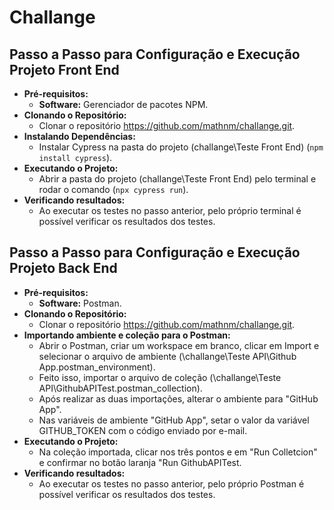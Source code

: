 # Challange

## Passo a Passo para Configuração e Execução Projeto Front End
* **Pré-requisitos:**
    * **Software:** Gerenciador de pacotes NPM.
* **Clonando o Repositório:**
    * Clonar o repositório https://github.com/mathnm/challange.git.
* **Instalando Dependências:**
    * Instalar Cypress na pasta do projeto (challange\Teste Front End) (`npm install cypress`).
* **Executando o Projeto:**
    * Abrir a pasta do projeto (challange\Teste Front End) pelo terminal e rodar o comando (`npx cypress run`).
* **Verificando resultados:**
    * Ao executar os testes no passo anterior, pelo próprio terminal é possível verificar os resultados dos testes.
 
## Passo a Passo para Configuração e Execução Projeto Back End
* **Pré-requisitos:**
    * **Software:** Postman.
* **Clonando o Repositório:**
    * Clonar o repositório https://github.com/mathnm/challange.git.
* **Importando ambiente e coleção para o Postman:**
    * Abrir o Postman, criar um workspace em branco, clicar em Import e selecionar o arquivo de ambiente (\challange\Teste API\Github App.postman_environment).
	 * Feito isso, importar o arquivo de coleção (\challange\Teste API\GithubAPITest.postman_collection).
	 * Após realizar as duas importações, alterar o ambiente para "GitHub App".
	 * Nas variáveis de ambiente "GitHub App", setar o valor da variável GITHUB_TOKEN com o código enviado por e-mail.
* **Executando o Projeto:**
    * Na coleção importada, clicar nos três pontos e em "Run Colletcion" e confirmar no botão laranja "Run GithubAPITest.
* **Verificando resultados:**
    * Ao executar os testes no passo anterior, pelo próprio Postman é possível verificar os resultados dos testes.
